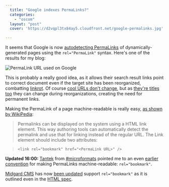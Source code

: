 ```yaml
---
  title: "Google indexes PermaLinks?"
  categories: 
    - "oscom"
  layout: "post"
  cover: 'https://d2vqpl3tx84ay5.cloudfront.net/google-permalinks.jpg'

---
```

It seems that Google is now [autodetecting PermaLinks][1] of dynamically-generated pages using the `rel="PermaLink"` syntax. Here's one of the results for my blog:

![PermaLink URL used on Google](https://d2vqpl3tx84ay5.cloudfront.net/google-permalinks.jpg)

This is probably a really good idea, as it allows their search result links point to correct document even if the target site has been reorganized, combatting [linkrot][2]. Of course [cool URLs don't change][4], but as [they're titles too][5] they can change during reorganizations, creating the need for permanent links.

Making the PermaLink of a page machine-readable is really easy, [as shown by WikiPedia][3]:

> Permalinks can be displayed on the system using a HTML link element. This way authoring tools can automatically detect the permalink and use that for linking instead of the regular URL. The Link element should include two attributes: 

> `<link rel="bookmark" href="<PermaLink URL>" />`

__Updated 16:00:__ [Tantek][6] from [#microformats][8] pointed me to an even [earlier convention][7] for making PermaLinks machine-readable: `rel="bookmark"`.

[Midgard CMS][9] has now [been updated][11] support `rel="bookmark"` as it is outlined even in the [HTML spec][12].

[1]: http://bergie.iki.fi/midcom-permalink-7e547e60752b061c1589f037f2b6d77d
[2]: http://www.useit.com/alertbox/980614.html
[3]: http://en.wikipedia.org/wiki/Permalink
[4]: http://www.w3.org/Provider/Style/URI
[5]: http://weblog.infoworld.com/udell/misc/oscom/urlsAreTitlesToo.html
[6]: http://tantek.com/log/2002/11.html#L20021124t1454
[7]: http://annevankesteren.nl/2003/08/putting-relbookmark-to-work
[8]: http://www.microformats.org/<
[9]: http://www.midgard-project.org/
[10]: http://wordpress.org/
[11]: http://midcom.tigris.org/source/browse/midcom/fs-midcom/midcom-template/midcom-template.xml?r1=1.32&r2=1.33
[12]: http://www.w3.org/TR/REC-html40/types.html#h-6.12
